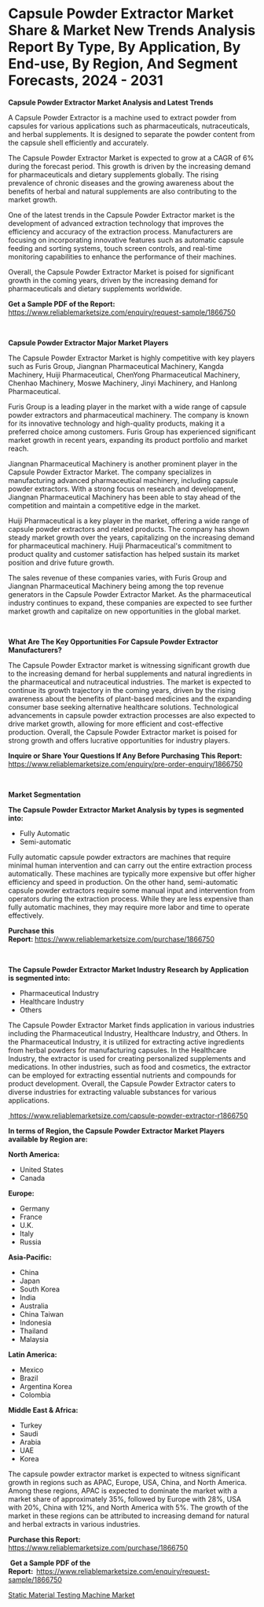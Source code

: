 <p><h1>Capsule Powder Extractor Market Share & Market New Trends Analysis Report By Type, By Application, By End-use, By Region, And Segment Forecasts, 2024 - 2031</h1></p><p><strong>Capsule Powder Extractor Market Analysis and Latest Trends</strong></p>
<p><p>A Capsule Powder Extractor is a machine used to extract powder from capsules for various applications such as pharmaceuticals, nutraceuticals, and herbal supplements. It is designed to separate the powder content from the capsule shell efficiently and accurately.</p><p>The Capsule Powder Extractor Market is expected to grow at a CAGR of 6% during the forecast period. This growth is driven by the increasing demand for pharmaceuticals and dietary supplements globally. The rising prevalence of chronic diseases and the growing awareness about the benefits of herbal and natural supplements are also contributing to the market growth.</p><p>One of the latest trends in the Capsule Powder Extractor market is the development of advanced extraction technology that improves the efficiency and accuracy of the extraction process. Manufacturers are focusing on incorporating innovative features such as automatic capsule feeding and sorting systems, touch screen controls, and real-time monitoring capabilities to enhance the performance of their machines.</p><p>Overall, the Capsule Powder Extractor Market is poised for significant growth in the coming years, driven by the increasing demand for pharmaceuticals and dietary supplements worldwide.</p></p>
<p><strong>Get a Sample PDF of the Report:&nbsp;</strong> <a href="https://www.reliablemarketsize.com/enquiry/request-sample/1866750">https://www.reliablemarketsize.com/enquiry/request-sample/1866750</a></p>
<p>&nbsp;</p>
<p><strong>Capsule Powder Extractor Major Market Players</strong></p>
<p><p>The Capsule Powder Extractor Market is highly competitive with key players such as Furis Group, Jiangnan Pharmaceutical Machinery, Kangda Machinery, Huiji Pharmaceutical, ChenYong Pharmaceutical Machinery, Chenhao Machinery, Moswe Machinery, Jinyi Machinery, and Hanlong Pharmaceutical.</p><p>Furis Group is a leading player in the market with a wide range of capsule powder extractors and pharmaceutical machinery. The company is known for its innovative technology and high-quality products, making it a preferred choice among customers. Furis Group has experienced significant market growth in recent years, expanding its product portfolio and market reach.</p><p>Jiangnan Pharmaceutical Machinery is another prominent player in the Capsule Powder Extractor Market. The company specializes in manufacturing advanced pharmaceutical machinery, including capsule powder extractors. With a strong focus on research and development, Jiangnan Pharmaceutical Machinery has been able to stay ahead of the competition and maintain a competitive edge in the market.</p><p>Huiji Pharmaceutical is a key player in the market, offering a wide range of capsule powder extractors and related products. The company has shown steady market growth over the years, capitalizing on the increasing demand for pharmaceutical machinery. Huiji Pharmaceutical's commitment to product quality and customer satisfaction has helped sustain its market position and drive future growth.</p><p>The sales revenue of these companies varies, with Furis Group and Jiangnan Pharmaceutical Machinery being among the top revenue generators in the Capsule Powder Extractor Market. As the pharmaceutical industry continues to expand, these companies are expected to see further market growth and capitalize on new opportunities in the global market.</p></p>
<p>&nbsp;</p>
<p><strong>What Are The Key Opportunities For Capsule Powder Extractor Manufacturers?</strong></p>
<p><p>The Capsule Powder Extractor market is witnessing significant growth due to the increasing demand for herbal supplements and natural ingredients in the pharmaceutical and nutraceutical industries. The market is expected to continue its growth trajectory in the coming years, driven by the rising awareness about the benefits of plant-based medicines and the expanding consumer base seeking alternative healthcare solutions. Technological advancements in capsule powder extraction processes are also expected to drive market growth, allowing for more efficient and cost-effective production. Overall, the Capsule Powder Extractor market is poised for strong growth and offers lucrative opportunities for industry players.</p></p>
<p><strong>Inquire or Share Your Questions If Any Before Purchasing This Report:</strong> <a href="https://www.reliablemarketsize.com/enquiry/pre-order-enquiry/1866750">https://www.reliablemarketsize.com/enquiry/pre-order-enquiry/1866750</a></p>
<p>&nbsp;</p>
<p><strong>Market Segmentation</strong></p>
<p><strong>The Capsule Powder Extractor Market Analysis by types is segmented into:</strong></p>
<p><ul><li>Fully Automatic</li><li>Semi-automatic</li></ul></p>
<p><p>Fully automatic capsule powder extractors are machines that require minimal human intervention and can carry out the entire extraction process automatically. These machines are typically more expensive but offer higher efficiency and speed in production. On the other hand, semi-automatic capsule powder extractors require some manual input and intervention from operators during the extraction process. While they are less expensive than fully automatic machines, they may require more labor and time to operate effectively.</p></p>
<p><strong>Purchase this Report:&nbsp;</strong><a href="https://www.reliablemarketsize.com/purchase/1866750">https://www.reliablemarketsize.com/purchase/1866750</a></p>
<p>&nbsp;</p>
<p><strong>The Capsule Powder Extractor Market Industry Research by Application is segmented into:</strong></p>
<p><ul><li>Pharmaceutical Industry</li><li>Healthcare Industry</li><li>Others</li></ul></p>
<p><p>The Capsule Powder Extractor Market finds application in various industries including the Pharmaceutical Industry, Healthcare Industry, and Others. In the Pharmaceutical Industry, it is utilized for extracting active ingredients from herbal powders for manufacturing capsules. In the Healthcare Industry, the extractor is used for creating personalized supplements and medications. In other industries, such as food and cosmetics, the extractor can be employed for extracting essential nutrients and compounds for product development. Overall, the Capsule Powder Extractor caters to diverse industries for extracting valuable substances for various applications.</p></p>
<p><a href="https://www.reliablemarketsize.com/capsule-powder-extractor-r1866750">&nbsp;https://www.reliablemarketsize.com/capsule-powder-extractor-r1866750</a></p>
<p><strong>In terms of Region, the Capsule Powder Extractor Market Players available by Region are:</strong></p>
<p>
    <p> <strong> North America: </strong>
        <ul>
            <li>United States</li>
            <li>Canada</li>
        </ul>
        </p> 
    <p> <strong> Europe: </strong>
        <ul>
            <li>Germany</li>
            <li>France</li>
            <li>U.K.</li>
            <li>Italy</li>
            <li>Russia</li>
        </ul>
        </p> 
    <p> <strong> Asia-Pacific: </strong>
        <ul>
            <li>China</li>
            <li>Japan</li>
            <li>South Korea</li>
            <li>India</li>
            <li>Australia</li>
            <li>China Taiwan</li>
            <li>Indonesia</li>
            <li>Thailand</li>
            <li>Malaysia</li>
        </ul>
        </p> 
    <p> <strong> Latin America: </strong>
        <ul>
            <li>Mexico</li>
            <li>Brazil</li>
            <li>Argentina Korea</li>
            <li>Colombia</li>
        </ul>
        </p> 
    <p> <strong> Middle East & Africa: </strong>
        <ul>
            <li>Turkey</li>
            <li>Saudi</li>
            <li>Arabia</li>
            <li>UAE</li>
            <li>Korea</li>
        </ul>
    </p>
    </p>
<p><p>The capsule powder extractor market is expected to witness significant growth in regions such as APAC, Europe, USA, China, and North America. Among these regions, APAC is expected to dominate the market with a market share of approximately 35%, followed by Europe with 28%, USA with 20%, China with 12%, and North America with 5%. The growth of the market in these regions can be attributed to increasing demand for natural and herbal extracts in various industries.</p></p>
<p><strong>Purchase this Report: </strong><a href="https://www.reliablemarketsize.com/purchase/1866750">https://www.reliablemarketsize.com/purchase/1866750</a></p>
<p>&nbsp;<strong>Get a Sample PDF of the Report:&nbsp;&nbsp;</strong><a href="https://www.reliablemarketsize.com/enquiry/request-sample/1866750">https://www.reliablemarketsize.com/enquiry/request-sample/1866750</a></p>
<p><strong></strong></p>
<p><p><a href="https://github.com/nusratjahan12006/Market-Research-Report-List-2/blob/main/static-material-testing-machine-market.md">Static Material Testing Machine Market</a></p></p>